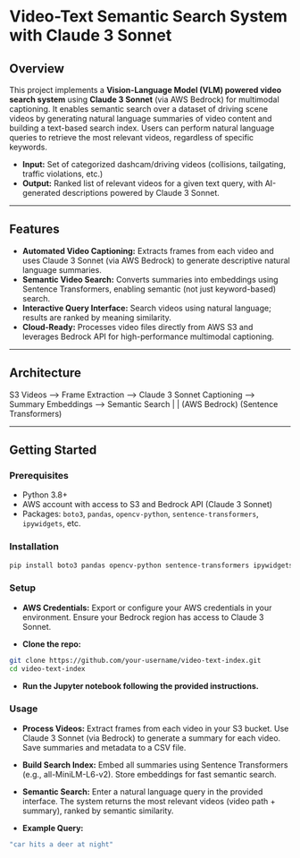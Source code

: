 # Video-Text Semantic Search System with Claude 3 Sonnet

## Overview

This project implements a **Vision-Language Model (VLM) powered video search system** using **Claude 3 Sonnet** (via AWS Bedrock) for multimodal captioning. It enables semantic search over a dataset of driving scene videos by generating natural language summaries of video content and building a text-based search index. Users can perform natural language queries to retrieve the most relevant videos, regardless of specific keywords.

- **Input:** Set of categorized dashcam/driving videos (collisions, tailgating, traffic violations, etc.)
- **Output:** Ranked list of relevant videos for a given text query, with AI-generated descriptions powered by Claude 3 Sonnet.

---

## Features

- **Automated Video Captioning:** Extracts frames from each video and uses Claude 3 Sonnet (via AWS Bedrock) to generate descriptive natural language summaries.
- **Semantic Video Search:** Converts summaries into embeddings using Sentence Transformers, enabling semantic (not just keyword-based) search.
- **Interactive Query Interface:** Search videos using natural language; results are ranked by meaning similarity.
- **Cloud-Ready:** Processes video files directly from AWS S3 and leverages Bedrock API for high-performance multimodal captioning.

---

## Architecture 

S3 Videos --> Frame Extraction --> Claude 3 Sonnet Captioning --> Summary Embeddings --> Semantic Search
| |
(AWS Bedrock) (Sentence Transformers)



---

## Getting Started

### Prerequisites

- Python 3.8+
- AWS account with access to S3 and Bedrock API (Claude 3 Sonnet)
- Packages: `boto3`, `pandas`, `opencv-python`, `sentence-transformers`, `ipywidgets`, etc.

### Installation

```bash
pip install boto3 pandas opencv-python sentence-transformers ipywidgets
```
### Setup
- **AWS Credentials:**
Export or configure your AWS credentials in your environment. Ensure your Bedrock region has access to Claude 3 Sonnet.

- **Clone the repo:**
```bash
git clone https://github.com/your-username/video-text-index.git
cd video-text-index
```

- **Run the Jupyter notebook following the provided instructions.**

### Usage

- **Process Videos:**
Extract frames from each video in your S3 bucket.
Use Claude 3 Sonnet (via Bedrock) to generate a summary for each video.
Save summaries and metadata to a CSV file.

- **Build Search Index:**
Embed all summaries using Sentence Transformers (e.g., all-MiniLM-L6-v2).
Store embeddings for fast semantic search.

- **Semantic Search:**
Enter a natural language query in the provided interface.
The system returns the most relevant videos (video path + summary), ranked by semantic similarity.

- **Example Query:**
```bash
"car hits a deer at night"
```
  

